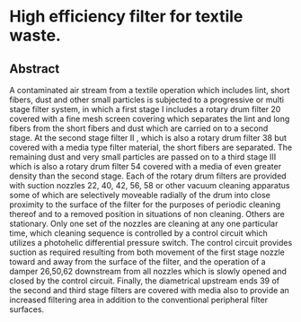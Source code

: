 # High efficiency filter for textile waste.

## Abstract
A contaminated air stream from a textile operation which includes lint, short fibers, dust and other small particles is subjected to a progressive or multi stage filter system, in which a first stage I includes a rotary drum filter 20 covered with a fine mesh screen covering which separates the lint and long fibers from the short fibers and dust which are carried on to a second stage. At the second stage filter II , which is also a rotary drum filter 38 but covered with a media type filter material, the short fibers are separated. The remaining dust and very small particles are passed on to a third stage III which is also a rotary drum filter 54 covered with a media of even greater density than the second stage. Each of the rotary drum filters are provided with suction nozzles 22, 40, 42, 56, 58 or other vacuum cleaning apparatus some of which are selectively moveable radially of the drum into close proximity to the surface of the filter for the purposes of periodic cleaning thereof and to a removed position in situations of non cleaning. Others are stationary. Only one set of the nozzles are cleaning at any one particular time, which cleaning sequence is controlled by a control circuit which utilizes a photohelic differential pressure switch. The control circuit provides suction as required resulting from both movement of the first stage nozzle toward and away from the surface of the filter, and the operation of a damper 26,50,62 downstream from all nozzles which is slowly opened and closed by the control circuit. Finally, the diametrical upstream ends 39 of the second and third stage filters are covered with media also to provide an increased filtering area in addition to the conventional peripheral filter surfaces.